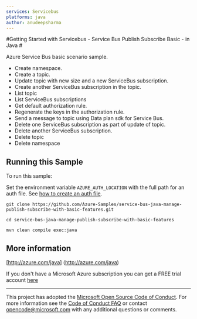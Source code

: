 ```yaml
---
services: Servicebus
platforms: java
author: anudeepsharma
---
```


#Getting Started with Servicebus - Service Bus Publish Subscribe Basic - in Java #


  Azure Service Bus basic scenario sample.
  - Create namespace.
  - Create a topic.
  - Update topic with new size and a new ServiceBus subscription.
  - Create another ServiceBus subscription in the topic.
  - List topic
  - List ServiceBus subscriptions
  - Get default authorization rule.
  - Regenerate the keys in the authorization rule.
  - Send a message to topic using Data plan sdk for Service Bus.
  - Delete one ServiceBus subscription as part of update of topic.
  - Delete another ServiceBus subscription.
  - Delete topic
  - Delete namespace
 

## Running this Sample ##

To run this sample:

Set the environment variable `AZURE_AUTH_LOCATION` with the full path for an auth file. See [how to create an auth file](https://github.com/Azure/azure-sdk-for-java/blob/master/AUTH.md).

    git clone https://github.com/Azure-Samples/service-bus-java-manage-publish-subscribe-with-basic-features.git

    cd service-bus-java-manage-publish-subscribe-with-basic-features

    mvn clean compile exec:java

## More information ##

[http://azure.com/java] (http://azure.com/java)

If you don't have a Microsoft Azure subscription you can get a FREE trial account [here](http://go.microsoft.com/fwlink/?LinkId=330212)

---

This project has adopted the [Microsoft Open Source Code of Conduct](https://opensource.microsoft.com/codeofconduct/). For more information see the [Code of Conduct FAQ](https://opensource.microsoft.com/codeofconduct/faq/) or contact [opencode@microsoft.com](mailto:opencode@microsoft.com) with any additional questions or comments.